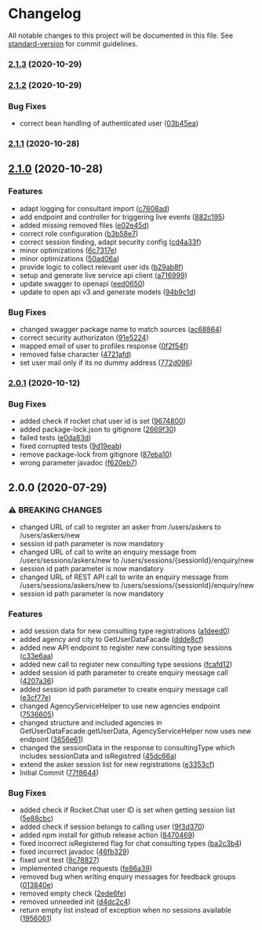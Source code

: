# Changelog

All notable changes to this project will be documented in this file. See [standard-version](https://github.com/conventional-changelog/standard-version) for commit guidelines.

### [2.1.3](https://github.com/CaritasDeutschland/caritas-onlineBeratung-userService/compare/v2.1.2...v2.1.3) (2020-10-29)

### [2.1.2](https://github.com/CaritasDeutschland/caritas-onlineBeratung-userService/compare/v2.1.1...v2.1.2) (2020-10-29)


### Bug Fixes

* correct bean handling of authenticated user ([03b45ea](https://github.com/CaritasDeutschland/caritas-onlineBeratung-userService/commit/03b45ea70ef1e7c48c9376966c91823165a435f1))

### [2.1.1](https://github.com/CaritasDeutschland/caritas-onlineBeratung-userService/compare/v2.1.0...v2.1.1) (2020-10-28)

## [2.1.0](https://github.com/CaritasDeutschland/caritas-onlineBeratung-userService/compare/v2.0.1...v2.1.0) (2020-10-28)


### Features

* adapt logging for consultant import ([c7608ad](https://github.com/CaritasDeutschland/caritas-onlineBeratung-userService/commit/c7608adb9b2815dc19abd3b6d3dfa2e69b96c92a))
* add endpoint and controller for triggering live events ([882c195](https://github.com/CaritasDeutschland/caritas-onlineBeratung-userService/commit/882c19546e526e18a46c774be3d15f1d118cc5f5))
* added missing removed files ([e02e45d](https://github.com/CaritasDeutschland/caritas-onlineBeratung-userService/commit/e02e45dbc50008b1aa9f842f34ecb02e428d44aa))
* correct role configuration ([b3b58e7](https://github.com/CaritasDeutschland/caritas-onlineBeratung-userService/commit/b3b58e71fe37da65f1182e8874c75fc527acc9e6))
* correct session finding, adapt security config ([cd4a33f](https://github.com/CaritasDeutschland/caritas-onlineBeratung-userService/commit/cd4a33f5df65784d67fdf8e60e90c8d81c83f743))
* minor optimizations ([6c7317e](https://github.com/CaritasDeutschland/caritas-onlineBeratung-userService/commit/6c7317e7d9dcfc7a2b75ac88fde13546f33951d8))
* minor optimizations ([50ad06a](https://github.com/CaritasDeutschland/caritas-onlineBeratung-userService/commit/50ad06a691af43afee6310a5714afc4f202689c6))
* provide logic to collect relevant user ids ([b29ab8f](https://github.com/CaritasDeutschland/caritas-onlineBeratung-userService/commit/b29ab8f924d3417ee737f9fd06ec701af778215f))
* setup and generate live service api client ([a716999](https://github.com/CaritasDeutschland/caritas-onlineBeratung-userService/commit/a7169995fa6a067990d0113bb9d07d0d17cec3f6))
* update swagger to openapi ([eed0650](https://github.com/CaritasDeutschland/caritas-onlineBeratung-userService/commit/eed065019a9f22d33bd9eae1c02fba7c5327c516))
* update to open api v3 and generate models ([94b9c1d](https://github.com/CaritasDeutschland/caritas-onlineBeratung-userService/commit/94b9c1d959f9e7997740ef1ea8cc575328b61444))


### Bug Fixes

* changed swagger package name to match sources ([ac68864](https://github.com/CaritasDeutschland/caritas-onlineBeratung-userService/commit/ac68864d37d3c026afd920ea37fdc972ca01a94d))
* correct security authorizaton ([91e5224](https://github.com/CaritasDeutschland/caritas-onlineBeratung-userService/commit/91e52241e9afcecd8bb748c9aeea1db65f1beb4a))
* mapped email of user to profiles response ([0f2f54f](https://github.com/CaritasDeutschland/caritas-onlineBeratung-userService/commit/0f2f54f95b9a621caa3173c423984d5b413b5ef2))
* removed false character ([4721afd](https://github.com/CaritasDeutschland/caritas-onlineBeratung-userService/commit/4721afd600088398227bb6d38a34233e7f223271))
* set user mail only if its no dummy address ([772d096](https://github.com/CaritasDeutschland/caritas-onlineBeratung-userService/commit/772d0962cf31118ff0feb11514859e80fc958a37))

### [2.0.1](https://github.com/CaritasDeutschland/caritas-onlineBeratung-userService/compare/v2.0.0...v2.0.1) (2020-10-12)


### Bug Fixes

* added check if rocket chat user id is set ([9674800](https://github.com/CaritasDeutschland/caritas-onlineBeratung-userService/commit/96748007685559618c6012de88aeb7e8c8bd13ff))
* added package-lock.json to gitignore ([2669f30](https://github.com/CaritasDeutschland/caritas-onlineBeratung-userService/commit/2669f30c18a4e8583d1192cd48650969cca82eab))
* failed tests ([e0da83d](https://github.com/CaritasDeutschland/caritas-onlineBeratung-userService/commit/e0da83d032e6e4bd1b0661ad5d2373a98dce2943))
* fixed corrupted tests ([9d19eab](https://github.com/CaritasDeutschland/caritas-onlineBeratung-userService/commit/9d19eab0528d0fb6130fc4508d6f79852e171f00))
* remove package-lock from gitignore ([87eba10](https://github.com/CaritasDeutschland/caritas-onlineBeratung-userService/commit/87eba106211abf0aed29739f53e6cedab2788a2e))
* wrong parameter javadoc ([f620eb7](https://github.com/CaritasDeutschland/caritas-onlineBeratung-userService/commit/f620eb749e4fc7b110be5961a1cdc12329782072))

## 2.0.0 (2020-07-29)


### ⚠ BREAKING CHANGES

* changed URL of call to register an asker from /users/askers to /users/askers/new
* session id path parameter is now mandatory
* changed URL of call to write an enquiry message from /users/sessions/askers/new to /users/sessions/{sessionId}/enquiry/new
* session id path parameter is now mandatory
* changed URL of REST API call to write an enquiry message from /users/sessions/askers/new to /users/sessions/{sessionId}/enquiry/new
* session id path parameter is now mandatory

### Features

* add session data for new consulting type registrations ([a1deed0](https://github.com/CaritasDeutschland/caritas-onlineBeratung-userService/commit/a1deed0d8e19d48fc67123be32bc595692994027))
* added agency and city to GetUserDataFacade ([ddde8cf](https://github.com/CaritasDeutschland/caritas-onlineBeratung-userService/commit/ddde8cfba9cf7fd1e66a40c69d84027e4391337b))
* added new API endpoint to register new consulting type sessions ([c33e6aa](https://github.com/CaritasDeutschland/caritas-onlineBeratung-userService/commit/c33e6aaba2b27e86ed53ae2710c65c0655a525b8))
* added new call to register new consulting type sessions ([fcafd12](https://github.com/CaritasDeutschland/caritas-onlineBeratung-userService/commit/fcafd122132ccef94df779a2aa9f82ce0d90fd13))
* added session id path parameter to create enquiry message call ([4207a36](https://github.com/CaritasDeutschland/caritas-onlineBeratung-userService/commit/4207a36a20cec3a0c0eeec22866d56efa1953fa8))
* added session id path parameter to create enquiry message call ([e3cf77e](https://github.com/CaritasDeutschland/caritas-onlineBeratung-userService/commit/e3cf77ed6e8aacb70ba3c5499605446f6268193a))
* changed AgencyServiceHelper to use new agencies endpoint ([7536605](https://github.com/CaritasDeutschland/caritas-onlineBeratung-userService/commit/7536605611421888278b55ec248eb1140b96b7a7))
* changed structure and included agencies in GetUserDataFacade.getUserData, AgencyServiceHelper now uses new endpoint ([3656e61](https://github.com/CaritasDeutschland/caritas-onlineBeratung-userService/commit/3656e612f571524eb7efee17cd97fc588573307c))
* changed the sessionData in the response to consultingType which includes sessionData and isRegistred ([45dc66a](https://github.com/CaritasDeutschland/caritas-onlineBeratung-userService/commit/45dc66a1f5f8c03a8d4387d9766104f1276974c5))
* extend the asker session list for new registrations ([e3353cf](https://github.com/CaritasDeutschland/caritas-onlineBeratung-userService/commit/e3353cf27729c4e259bf9b2b0d8498b09e1ff553))
* Initial Commit ([77f8644](https://github.com/CaritasDeutschland/caritas-onlineBeratung-userService/commit/77f86442a8e631ccc43f4b0898458f9423b17879))


### Bug Fixes

* added check if Rocket.Chat user ID is set when getting session list ([5e88cbc](https://github.com/CaritasDeutschland/caritas-onlineBeratung-userService/commit/5e88cbc16e084860e8718235947c16dd7eb3b6ad))
* added check if session belongs to calling user ([9f3d370](https://github.com/CaritasDeutschland/caritas-onlineBeratung-userService/commit/9f3d370eca886d4665c6cd4e461ee77eae01e1b7))
* added npm install for github release action ([8470469](https://github.com/CaritasDeutschland/caritas-onlineBeratung-userService/commit/84704697f28a743b7e0b8043bec162bb539b3325))
* fixed incorrect isRegistered flag for chat consulting types ([ba2c3b4](https://github.com/CaritasDeutschland/caritas-onlineBeratung-userService/commit/ba2c3b46a06345e74ab7e6a2c77ba3f781760b89))
* fixed incorrect javadoc ([46fb329](https://github.com/CaritasDeutschland/caritas-onlineBeratung-userService/commit/46fb3298ed77bed2eaea60a464af96218a571a6f))
* fixed unit test ([9c78827](https://github.com/CaritasDeutschland/caritas-onlineBeratung-userService/commit/9c78827fa77233f0ab878adf2dbcb6cb8ee5c01d))
* implemented change requests ([fe86a39](https://github.com/CaritasDeutschland/caritas-onlineBeratung-userService/commit/fe86a39a7acc0de1d6a3f15be7fd65843a411bf7))
* removed bug when writing enquiry messages for feedback groups ([013840e](https://github.com/CaritasDeutschland/caritas-onlineBeratung-userService/commit/013840e363182a5910391c3e53cffbceeeb8bd5c))
* removed empty check ([2ede6fe](https://github.com/CaritasDeutschland/caritas-onlineBeratung-userService/commit/2ede6feb9c15db2d73a174abf1cf11f9f1eb7db8))
* removed unneeded init ([d4dc2c4](https://github.com/CaritasDeutschland/caritas-onlineBeratung-userService/commit/d4dc2c473210c9d751ab64e0ee827289f3602d90))
* return empty list instead of exception when no sessions available ([1956061](https://github.com/CaritasDeutschland/caritas-onlineBeratung-userService/commit/195606195717e2167f525755ea8ea05e5111aa7a))
